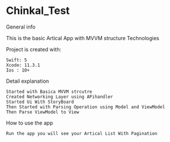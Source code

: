# Chinkal_Test

General info

This is the basic Artical App with MVVM structure
Technologies

Project is created with:

    Swift: 5
    Xcode: 11.3.1
    Ios : 10+

Detail explanation

    Started with Basica MVVM strcutre 
    Created Networking Layer using APihandler 
    Started Ui With StoryBoard
    Then Started with Parsing Operation using Model and ViewModel 
    Then Parse ViewModel to View 

How to use the app

    Run the app you will see your Artical List With Pagination

